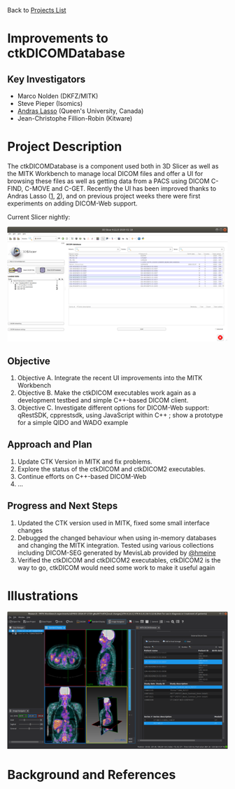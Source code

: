 Back to [Projects List](../../README.md#ProjectsList)

# Improvements to ctkDICOMDatabase

## Key Investigators

- Marco Nolden (DKFZ/MITK)
- Steve Pieper (Isomics)
- [Andras Lasso](http://perk.cs.queensu.ca/users/lasso) (Queen's University, Canada)
- Jean-Christophe Fillion-Robin (Kitware)

# Project Description

The ctkDICOMDatabase is a component used both in 3D Slicer as well as the MITK Workbench to manage local DICOM files and offer a UI for browsing these files as well as getting data from a PACS using DICOM C-FIND, C-MOVE and C-GET. Recently the UI has been improved thanks to Andras Lasso ([1](https://github.com/Slicer/Slicer/commit/4d3ce7eb280806e91c0ce41124d0efb64b3b5f55), [2](https://github.com/commontk/CTK/commit/7f2f24a051fd58118e9d6ddb464eaf085ec05853)), and on previous project weeks there were first experiments on adding DICOM-Web support.

Current Slicer nightly:

![DICOM Browser](Slicer-DICOM-Browser.png)


## Objective

<!-- Describe here WHAT you would like to achieve (what you will have as end result). -->

1. Objective A. Integrate the recent UI improvements into the MITK Workbench
1. Objective B. Make the ctkDICOM executables work again as a development testbed and simple C++-based DICOM client.
1. Objective C. Investigate different options for DICOM-Web support: qRestSDK, cpprestsdk, using JavaScript within C++ ; show a prototype for a simple QIDO and WADO example

## Approach and Plan

<!-- Describe here HOW you would like to achieve the objectives stated above. -->

1. Update CTK Version in MITK and fix problems.
2. Explore the status of the ctkDICOM and ctkDICOM2 executables.
1. Continue efforts on C++-based DICOM-Web
1. ...

## Progress and Next Steps

<!-- Update this section as you make progress, describing of what you have ACTUALLY DONE. If there are specific steps that you could not complete then you can describe them here, too. -->

1. Updated the CTK version used in MITK, fixed some small interface changes
1. Debugged the changed behaviour when using in-memory databases and changing the MITK integration. Tested using various collections including DICOM-SEG generated by MevisLab provided by [@hmeine](https://github.com/hmeine)
1. Verified the ctkDICOM and ctkDICOM2 executables, ctkDICOM2 is the way to go, ctkDICOM would need some work to make it useful again

# Illustrations

![MITK Workbench showing the updated CTK DICOM Browser](MITK-DICOM-Browser.png)


# Background and References

<!-- If you developed any software, include link to the source code repository. If possible, also add links to sample data, and to any relevant publications. -->
